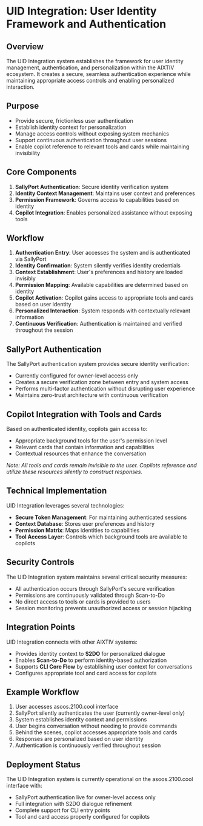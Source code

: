 # UID Integration: User Identity Framework and Authentication

## Overview

The UID Integration system establishes the framework for user identity management, authentication, and personalization within the AIXTIV ecosystem. It creates a secure, seamless authentication experience while maintaining appropriate access controls and enabling personalized interaction.

## Purpose

- Provide secure, frictionless user authentication
- Establish identity context for personalization
- Manage access controls without exposing system mechanics
- Support continuous authentication throughout user sessions
- Enable copilot reference to relevant tools and cards while maintaining invisibility

## Core Components

1. **SallyPort Authentication**: Secure identity verification system
2. **Identity Context Management**: Maintains user context and preferences
3. **Permission Framework**: Governs access to capabilities based on identity
4. **Copilot Integration**: Enables personalized assistance without exposing tools

## Workflow

1. **Authentication Entry**: User accesses the system and is authenticated via SallyPort
2. **Identity Confirmation**: System silently verifies identity credentials
3. **Context Establishment**: User's preferences and history are loaded invisibly
4. **Permission Mapping**: Available capabilities are determined based on identity
5. **Copilot Activation**: Copilot gains access to appropriate tools and cards based on user identity
6. **Personalized Interaction**: System responds with contextually relevant information
7. **Continuous Verification**: Authentication is maintained and verified throughout the session

## SallyPort Authentication

The SallyPort authentication system provides secure identity verification:

- Currently configured for owner-level access only
- Creates a secure verification zone between entry and system access
- Performs multi-factor authentication without disrupting user experience
- Maintains zero-trust architecture with continuous verification

## Copilot Integration with Tools and Cards

Based on authenticated identity, copilots gain access to:

- Appropriate background tools for the user's permission level
- Relevant cards that contain information and capabilities
- Contextual resources that enhance the conversation

*Note: All tools and cards remain invisible to the user. Copilots reference and utilize these resources silently to construct responses.*

## Technical Implementation

UID Integration leverages several technologies:

- **Secure Token Management**: For maintaining authenticated sessions
- **Context Database**: Stores user preferences and history
- **Permission Matrix**: Maps identities to capabilities
- **Tool Access Layer**: Controls which background tools are available to copilots

## Security Controls

The UID Integration system maintains several critical security measures:

- All authentication occurs through SallyPort's secure verification
- Permissions are continuously validated through Scan-to-Do
- No direct access to tools or cards is provided to users
- Session monitoring prevents unauthorized access or session hijacking

## Integration Points

UID Integration connects with other AIXTIV systems:

- Provides identity context to **S2DO** for personalized dialogue
- Enables **Scan-to-Do** to perform identity-based authorization
- Supports **CLI Core Flow** by establishing user context for conversations
- Configures appropriate tool and card access for copilots

## Example Workflow

1. User accesses asoos.2100.cool interface
2. SallyPort silently authenticates the user (currently owner-level only)
3. System establishes identity context and permissions
4. User begins conversation without needing to provide commands
5. Behind the scenes, copilot accesses appropriate tools and cards
6. Responses are personalized based on user identity
7. Authentication is continuously verified throughout session

## Deployment Status

The UID Integration system is currently operational on the asoos.2100.cool interface with:
- SallyPort authentication live for owner-level access only
- Full integration with S2DO dialogue refinement
- Complete support for CLI entry points
- Tool and card access properly configured for copilots
